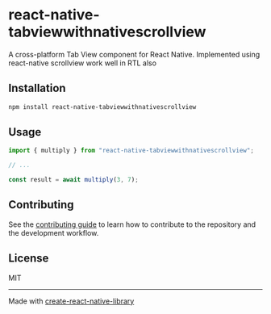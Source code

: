 # react-native-tabviewwithnativescrollview
A cross-platform Tab View component for React Native. Implemented using react-native scrollview work well in RTL also
## Installation

```sh
npm install react-native-tabviewwithnativescrollview
```

## Usage

```js
import { multiply } from "react-native-tabviewwithnativescrollview";

// ...

const result = await multiply(3, 7);
```

## Contributing

See the [contributing guide](CONTRIBUTING.md) to learn how to contribute to the repository and the development workflow.

## License

MIT

---

Made with [create-react-native-library](https://github.com/callstack/react-native-builder-bob)
